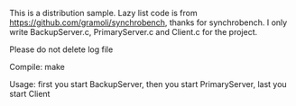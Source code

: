 This is a distribution sample. Lazy list code is from https://github.com/gramoli/synchrobench, thanks for synchrobench.
I only write BackupServer.c, PrimaryServer.c and Client.c for the project.

Please do not delete log file

Compile:
    make

Usage:
    first you start BackupServer, then you start PrimaryServer, last you start Client